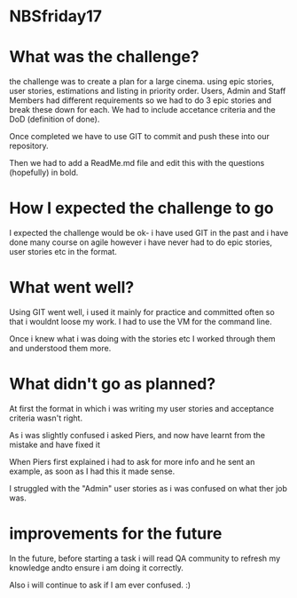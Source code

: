 # NBSfriday17


# What was the challenge?
the challenge was to create a plan for a large cinema. using epic stories, user stories, estimations and listing in priority order. 
Users, Admin and Staff Members had different requirements so we had to do 3 epic stories and break these down for each. 
We had to include accetance criteria and the DoD (definition of done).

Once completed we have to use GIT to commit and push these into our repository. 

Then we had to add a ReadMe.md file and edit this with the questions (hopefully) in bold. 

# How I expected the challenge to go
I expected the challenge would be ok- i have used GIT in the past and i have done many course on agile however i have never had to do epic stories, user stories etc in the format.


# What went well?
Using GIT went well, i used it mainly for practice and committed often so that i wouldnt loose my work. I had to use the VM for the command line. 

Once i knew what i was doing with the stories etc I worked through them and understood them more.

# What didn't go as planned?
At first the format in which i was writing my user stories and acceptance criteria wasn't right. 

As i was slightly confused i asked Piers, and now have learnt from the mistake and have fixed it

When Piers first explained i had to ask for more info and he sent an example, as soon as I had this it made sense. 

I struggled with the "Admin" user stories as i was confused on what ther job was. 

# improvements for the future
In the future, before starting a task i will read QA community to refresh my knowledge andto ensure i am doing it correctly.

Also i will continue to ask if I am ever confused. :) 
